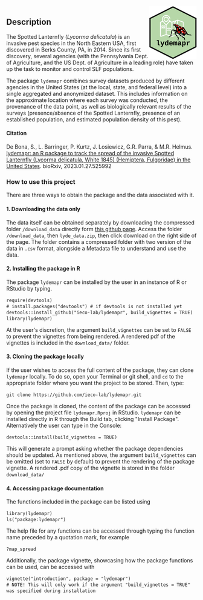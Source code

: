 <img src="man/figures/logo.svg" align="right" height="139" />

## Description

The Spotted Lanternfly (*Lycorma delicatula*) is an invasive pest species in the North Eastern USA, first discovered in Berks County, PA, in 2014. Since its first discovery, several agencies (with the Pennsylvania Dept. of Agriculture, and the US Dept. of Agriculture in a leading role) have taken up the task to monitor and control SLF populations.

The package `lydemapr` combines survey datasets produced by different agencies in the United States (at the local, state, and federal level) into a single aggregated and anonymized dataset. This includes information on the approximate location where each survey was conducted, the provenance of the data point, as well as biologically relevant results of the surveys (presence/absence of the Spotted Lanternfly, presence of an established population, and estimated population density of this pest).

#### Citation
De Bona, S., L. Barringer, P. Kurtz, J. Losiewicz, G.R. Parra, & M.R. Helmus. [lydemapr: an R package to track the spread of the invasive Spotted Lanternfly (Lycorma delicatula, White 1845) (Hemiptera, Fulgoridae) in the United States](https://www.biorxiv.org/content/10.1101/2023.01.27.525992v1). bioRxiv, 2023.01.27.525992


### How to use this project

There are three ways to obtain the package and the data associated with it.

#### 1. Downloading the data only

The data itself can be obtained separately by downloading the compressed folder `/download_data` directly form [this github page](https://github.com/ieco-lab/lydemap). Access the folder `/download_data`, then `lyde_data.zip`, then click download on the right side of the page. The folder contains a compressed folder with two version of the data in `.csv` format, alongside a Metadata file to understand and use the data.

#### 2. Installing the package in R

The package `lydemapr` can be installed by the user in an instance of R or RStudio by typing.

```
require(devtools)
# install.packages("devtools") # if devtools is not installed yet
devtools::install_github("ieco-lab/lydemapr", build_vignettes = TRUE)
library(lydemapr)
```
At the user's discretion, the argument `build_vignettes` can be set to `FALSE` to prevent the vignettes from being rendered. A rendered pdf of the vignettes is included in the `download_data/` folder.


#### 3. Cloning the package locally

If the user wishes to access the full content of the package, they can clone `lydemapr` locally.
To do so, open your Terminal or git shell, and `cd` to the appropriate folder where you want the project to be stored. Then, type: 

```
git clone https://github.com/ieco-lab/lydemapr.git
```

Once the package is cloned, the content of the package can be accessed by opening the project file `lydemapr.Rproj` in RStudio. `lydemapr` can be installed directly in R through the Build tab, clicking "Install Package". Alternatively the user can type in the Console:

```
devtools::install(build_vignettes = TRUE)
```

This will generate a prompt asking whether the package dependencies should be updated. As mentioned above, the argument `build_vignettes` can be omitted (set to `FALSE` by default) to prevent the rendering of the package vignette. A rendered .pdf copy of the vignette is stored in the folder `download_data/`

#### 4. Accessing package documentation

The functions included in the package can be listed using

```
library(lydemapr)
ls("package:lydemapr")
```

The help file for any functions can be accessed through typing the function name preceded by a quotation mark, for example

```
?map_spread
```

Additionally, the package vignette, showcasing how the package functions can be used, can be accessed with

```
vignette("introduction", package = "lydemapr")
# NOTE! This will only work if the argument "build_vignettes = TRUE" was specified during installation
```
